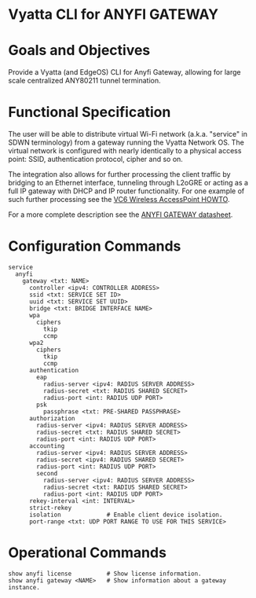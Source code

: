 Vyatta CLI for ANYFI GATEWAY
============================

# Goals and Objectives

Provide a Vyatta (and EdgeOS) CLI for Anyfi Gateway, allowing for large scale
centralized ANY80211 tunnel termination.

# Functional Specification

The user will be able to distribute virtual Wi-Fi network (a.k.a. "service" in
SDWN terminology) from a gateway running the Vyatta Network OS. The virtual
network is configured with nearly identically to a physical access point: SSID,
authentication protocol, cipher and so on.

The integration also allows for further processing the client traffic by bridging
to an Ethernet interface, tunneling through L2oGRE or acting as a full IP gateway
with DHCP and IP router functionality. For one example of such further processing
see the [VC6 Wireless AccessPoint HOWTO](http://www.vyatta.org/node/3443).

For a more complete description see the
[ANYFI GATEWAY datasheet](http://www.anyfinetworks.com/files/anyfi-gateway-datasheet.pdf).

# Configuration Commands

    service
      anyfi
        gateway <txt: NAME>
          controller <ipv4: CONTROLLER ADDRESS>
          ssid <txt: SERVICE SET ID>
          uuid <txt: SERVICE SET UUID>
          bridge <txt: BRIDGE INTERFACE NAME>
          wpa
            ciphers
              tkip
              ccmp
          wpa2
            ciphers
              tkip
              ccmp
          authentication
            eap
              radius-server <ipv4: RADIUS SERVER ADDRESS>
              radius-secret <txt: RADIUS SHARED SECRET>
              radius-port <int: RADIUS UDP PORT>
            psk
              passphrase <txt: PRE-SHARED PASSPHRASE>
          authorization
            radius-server <ipv4: RADIUS SERVER ADDRESS>
            radius-secret <txt: RADIUS SHARED SECRET>
            radius-port <int: RADIUS UDP PORT>
          accounting
            radius-server <ipv4: RADIUS SERVER ADDRESS>
            radius-secret <ipv4: RADIUS SHARED SECRET>
            radius-port <int: RADIUS UDP PORT>
            second
              radius-server <ipv4: RADIUS SERVER ADDRESS>
              radius-secret <txt: RADIUS SHARED SECRET>
              radius-port <int: RADIUS UDP PORT>
          rekey-interval <int: INTERVAL>
          strict-rekey
          isolation             # Enable client device isolation.
          port-range <txt: UDP PORT RANGE TO USE FOR THIS SERVICE>

# Operational Commands

    show anyfi license          # Show license information.
    show anyfi gateway <NAME>   # Show information about a gateway instance.

